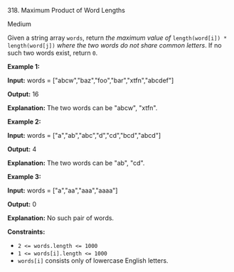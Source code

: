 318\. Maximum Product of Word Lengths

Medium

Given a string array `words`, return _the maximum value of_ `length(word[i]) * length(word[j])` _where the two words do not share common letters_. If no such two words exist, return `0`.

**Example 1:**

**Input:** words = ["abcw","baz","foo","bar","xtfn","abcdef"]

**Output:** 16

**Explanation:** The two words can be "abcw", "xtfn".

**Example 2:**

**Input:** words = ["a","ab","abc","d","cd","bcd","abcd"]

**Output:** 4

**Explanation:** The two words can be "ab", "cd".

**Example 3:**

**Input:** words = ["a","aa","aaa","aaaa"]

**Output:** 0

**Explanation:** No such pair of words.

**Constraints:**

*   `2 <= words.length <= 1000`
*   `1 <= words[i].length <= 1000`
*   `words[i]` consists only of lowercase English letters.